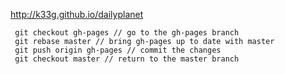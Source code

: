  http://k33g.github.io/dailyplanet
 
     git checkout gh-pages // go to the gh-pages branch
     git rebase master // bring gh-pages up to date with master
     git push origin gh-pages // commit the changes
     git checkout master // return to the master branch
 